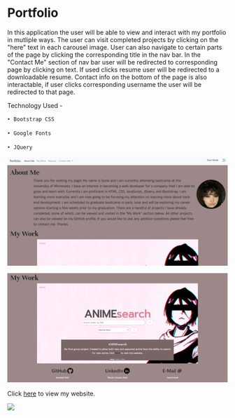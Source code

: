 # Portfolio
In this application the user will be able to view and interact with my portfolio in mutliple ways. The user can visit completed projects by clicking on the "here" text in each carousel image. User can also navigate to certain parts of the page by clicking the corresponding title in the nav bar. In the "Contact Me" section of nav bar user will be redirected to corresponding page by clicking on text. If used clicks resume user will be redirected to a downloadable resume. Contact info on the bottom of the page is also interactable, if user clicks corresponding username the user will be redirected to that page.

Technology Used -

    ‣ Bootstrap CSS

    ‣ Google Fonts

    ‣ JQuery




![alt](./assets/images/Portfolio-ss.png)

![alt](./assets/images/Portfolio-ss-2.png)

Click [here](https://nicoled1999.github.io/first_portfolio/) to view my website.

![](https://img.shields.io/badge/License-MIT-blueviolet)

